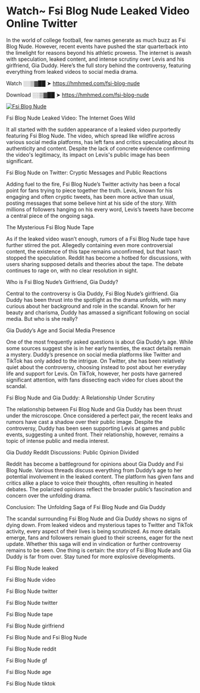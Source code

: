 # Watch~ Fsi Blog Nude Leaked Video Online Twitter

In the world of college football, few names generate as much buzz as Fsi Blog Nude. However, recent events have pushed the star quarterback into the limelight for reasons beyond his athletic prowess. The internet is awash with speculation, leaked content, and intense scrutiny over Levis and his girlfriend, Gia Duddy. Here’s the full story behind the controversy, featuring everything from leaked videos to social media drama.

Watch ░░▒▓██ ➤ https://hmhmed.com/fsi-blog-nude

Download ░░▒▓██ ➤ https://hmhmed.com/fsi-blog-nude

[![Fsi Blog Nude](https://i.imgur.com/dJHk4Zq.gif)](https://hmhmed.com/fsi-blog-nude)

Fsi Blog Nude Leaked Video: The Internet Goes Wild

It all started with the sudden appearance of a leaked video purportedly featuring Fsi Blog Nude. The video, which spread like wildfire across various social media platforms, has left fans and critics speculating about its authenticity and content. Despite the lack of concrete evidence confirming the video's legitimacy, its impact on Levis's public image has been significant.

Fsi Blog Nude on Twitter: Cryptic Messages and Public Reactions

Adding fuel to the fire, Fsi Blog Nude’s Twitter activity has been a focal point for fans trying to piece together the truth. Levis, known for his engaging and often cryptic tweets, has been more active than usual, posting messages that some believe hint at his side of the story. With millions of followers hanging on his every word, Levis’s tweets have become a central piece of the ongoing saga.

The Mysterious Fsi Blog Nude Tape

As if the leaked video wasn’t enough, rumors of a Fsi Blog Nude tape have further stirred the pot. Allegedly containing even more controversial content, the existence of this tape remains unconfirmed, but that hasn’t stopped the speculation. Reddit has become a hotbed for discussions, with users sharing supposed details and theories about the tape. The debate continues to rage on, with no clear resolution in sight.

Who is Fsi Blog Nude’s Girlfriend, Gia Duddy?

Central to the controversy is Gia Duddy, Fsi Blog Nude’s girlfriend. Gia Duddy has been thrust into the spotlight as the drama unfolds, with many curious about her background and role in the scandal. Known for her beauty and charisma, Duddy has amassed a significant following on social media. But who is she really?

Gia Duddy’s Age and Social Media Presence

One of the most frequently asked questions is about Gia Duddy’s age. While some sources suggest she is in her early twenties, the exact details remain a mystery. Duddy’s presence on social media platforms like Twitter and TikTok has only added to the intrigue. On Twitter, she has been relatively quiet about the controversy, choosing instead to post about her everyday life and support for Levis. On TikTok, however, her posts have garnered significant attention, with fans dissecting each video for clues about the scandal.

Fsi Blog Nude and Gia Duddy: A Relationship Under Scrutiny

The relationship between Fsi Blog Nude and Gia Duddy has been thrust under the microscope. Once considered a perfect pair, the recent leaks and rumors have cast a shadow over their public image. Despite the controversy, Duddy has been seen supporting Levis at games and public events, suggesting a united front. Their relationship, however, remains a topic of intense public and media interest.

Gia Duddy Reddit Discussions: Public Opinion Divided

Reddit has become a battleground for opinions about Gia Duddy and Fsi Blog Nude. Various threads discuss everything from Duddy’s age to her potential involvement in the leaked content. The platform has given fans and critics alike a place to voice their thoughts, often resulting in heated debates. The polarized opinions reflect the broader public’s fascination and concern over the unfolding drama.

Conclusion: The Unfolding Saga of Fsi Blog Nude and Gia Duddy

The scandal surrounding Fsi Blog Nude and Gia Duddy shows no signs of dying down. From leaked videos and mysterious tapes to Twitter and TikTok activity, every aspect of their lives is being scrutinized. As more details emerge, fans and followers remain glued to their screens, eager for the next update. Whether this saga will end in vindication or further controversy remains to be seen. One thing is certain: the story of Fsi Blog Nude and Gia Duddy is far from over. Stay tuned for more explosive developments.

Fsi Blog Nude leaked

Fsi Blog Nude video

Fsi Blog Nude twitter

Fsi Blog Nude twitter

Fsi Blog Nude tape

Fsi Blog Nude girlfriend

Fsi Blog Nude and Fsi Blog Nude

Fsi Blog Nude reddit

Fsi Blog Nude gf

Fsi Blog Nude age

Fsi Blog Nude tiktok